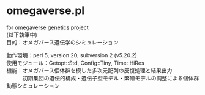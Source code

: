 # omegaverse.pl
for omegaverse genetics project  
(以下執筆中)  
目的：オメガバース遺伝学のシミュレーション  
  
動作環境：perl 5, version 20, subversion 2 (v5.20.2)  
使用モジュール：Getopt::Std, Config::Tiny, Time::HiRes  
機能：オメガバース個体群を模した多次元配列の反復処理と結果出力  
　　　初期集団の遺伝的構成・遺伝子型モデル・繁殖モデルの調整による個体群動態シミュレーション  
